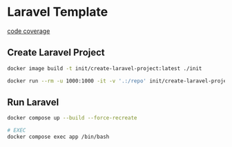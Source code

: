 # Laravel Template
[code coverage](https://medium.com/@anowarhossain/code-coverage-report-in-laravel-and-make-100-coverage-of-your-code-ce27cccbc738)

## Create Laravel Project
```bash
docker image build -t init/create-laravel-project:latest ./init

docker run --rm -u 1000:1000 -it -v '.:/repo' init/create-laravel-project:latest
```


## Run Laravel
```bash
docker compose up --build --force-recreate

# EXEC
docker compose exec app /bin/bash 
```

